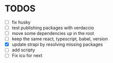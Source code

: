 <!--

Scripts to import projects
lerna import ../raulmelo-dev-server --dest=apps --flatten -y
lerna import ../raulmelo-dev-web --dest=apps --flatten -y
lerna import ../mdx-prism-2 --dest=packages --flatten -y
lerna import ../raulmelo-dev-components --dest=packages --flatten -y
 -->

# TODOS

- [ ] fix husky
- [ ] test publishing packages with verdaccio
- [ ] move some dependencies up in the root
- [ ] keep the same react, typescript, babel, version
- [x] update strapi by resolving missing packages
- [ ] add scripty
- [ ] Fix icu for next
